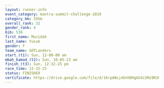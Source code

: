```yaml
---
layout: runner-info 
event_category: mantra-summit-challenge-2019 
category_km: 35km 
overall_rank: 32
gender_rank: 4
bib: 536
first_name: Muzidah
last_name: Yusub
gender: F
team_name: GOTLanders
start_(t1): Sun, 12-00-00 am
mbah_kamad_(t2): Sun, 10-05-23 am
finish_(t3): Sun, 12-32-25 pm
race_time: 12-32-25
status: FINISHER
certificate: https-//drive.google.com/file/d/16rpANsj4UnhDHgGh4iSMz9R3QJz3ouzh/view?usp=sharing
---
```

